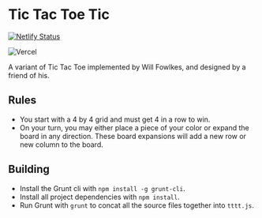 # Tic Tac Toe Tic

[![Netlify Status](https://api.netlify.com/api/v1/badges/0c21a3ac-0377-457d-9af7-5b00c2be33de/deploy-status)](https://app.netlify.com/sites/fekinox-grid-games/deploys)

![Vercel](https://vercelbadge.vercel.app/api/Fekinox/tic-tac-toe-tic)

A variant of Tic Tac Toe implemented by Will Fowlkes, and designed by a friend of his.

## Rules

* You start with a 4 by 4 grid and must get 4 in a row to win.
* On your turn, you may either place a piece of your color or expand the board in any direction. These board expansions will add a new row or new column to the board.

## Building

* Install the Grunt cli with `npm install -g grunt-cli`.
* Install all project dependencies with `npm install`.
* Run Grunt with `grunt` to concat all the source files together into
  `tttt.js`.
